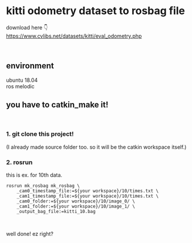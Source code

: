 # kitti odometry dataset to rosbag file
download here 👇 <br>
https://www.cvlibs.net/datasets/kitti/eval_odometry.php

<br>

## environment
ubuntu 18.04 <br>
ros melodic <br>

## you have to catkin_make it!

<br>

### 1. git clone this project! 
(I already made source folder too. so it will be the catkin workspace itself.) 
<br>

### 2. rosrun
this is ex. for 10th data. <br>
```
rosrun mk_rosbag mk_rosbag \
    _cam0_timestamp_file:=${your workspace}/10/times.txt \
    _cam1_timestamp_file:=${your workspace}/10/times.txt \
    _cam0_folder:=${your workspace}/10/image_0/ \
    _cam1_folder:=${your workspace}/10/image_1/ \
    _output_bag_file:=kitti_10.bag

```
<br>

well done! ez right?

